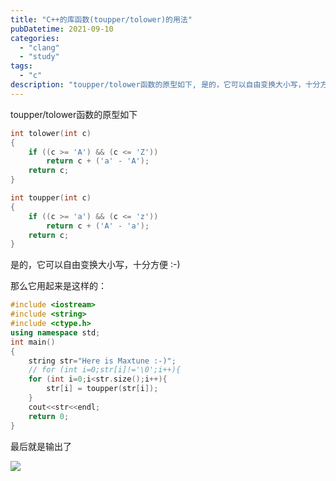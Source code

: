 ```yaml
---
title: "C++的库函数(toupper/tolower)的用法"
pubDatetime: 2021-09-10
categories:
  - "clang"
  - "study"
tags:
  - "c"
description: "toupper/tolower函数的原型如下, 是的，它可以自由变换大小写，十分方便 :-) ,那么它用起来是这样的"
---
```


toupper/tolower函数的原型如下

```cpp
int tolower(int c)
{
	if ((c >= 'A') && (c <= 'Z'))
		return c + ('a' - 'A');
	return c;
}

int toupper(int c)
{
	if ((c >= 'a') && (c <= 'z'))
		return c + ('A' - 'a');
	return c;
}
```

是的，它可以自由变换大小写，十分方便 :-)

那么它用起来是这样的：

```cpp
#include <iostream>
#include <string>
#include <ctype.h>
using namespace std;
int main()
{
    string str="Here is Maxtune :-)";
    // for (int i=0;str[i]!='\0';i++){
    for (int i=0;i<str.size();i++){
        str[i] = toupper(str[i]);
    }
    cout<<str<<endl;
    return 0;
}
```

最后就是输出了

[![](/assets/images/1631289919-image.png)](https://mxte.cc/?attachment_id=132)
